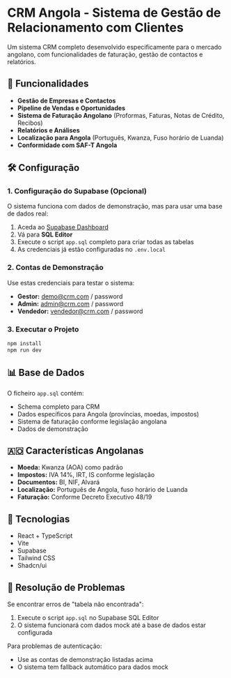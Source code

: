 # CRM Angola - Sistema de Gestão de Relacionamento com Clientes

Um sistema CRM completo desenvolvido especificamente para o mercado angolano, com funcionalidades de faturação, gestão de contactos e relatórios.

## 🚀 Funcionalidades

- **Gestão de Empresas e Contactos**
- **Pipeline de Vendas e Oportunidades**
- **Sistema de Faturação Angolano** (Proformas, Faturas, Notas de Crédito, Recibos)
- **Relatórios e Análises**
- **Localização para Angola** (Português, Kwanza, Fuso horário de Luanda)
- **Conformidade com SAF-T Angola**

## 🛠️ Configuração

### 1. Configuração do Supabase (Opcional)

O sistema funciona com dados de demonstração, mas para usar uma base de dados real:

1. Aceda ao [Supabase Dashboard](https://supabase.com/dashboard)
2. Vá para **SQL Editor**
3. Execute o script `app.sql` completo para criar todas as tabelas
4. As credenciais já estão configuradas no `.env.local`

### 2. Contas de Demonstração

Use estas credenciais para testar o sistema:

- **Gestor:** demo@crm.com / password
- **Admin:** admin@crm.com / password
- **Vendedor:** vendedor@crm.com / password

### 3. Executar o Projeto

```bash
npm install
npm run dev
```

## 📊 Base de Dados

O ficheiro `app.sql` contém:
- Schema completo para CRM
- Dados específicos para Angola (províncias, moedas, impostos)
- Sistema de faturação conforme legislação angolana
- Dados de demonstração

## 🇦🇴 Características Angolanas

- **Moeda:** Kwanza (AOA) como padrão
- **Impostos:** IVA 14%, IRT, IS conforme legislação
- **Documentos:** BI, NIF, Alvará
- **Localização:** Português de Angola, fuso horário de Luanda
- **Faturação:** Conforme Decreto Executivo 48/19

## 📱 Tecnologias

- React + TypeScript
- Vite
- Supabase
- Tailwind CSS
- Shadcn/ui

## 🔧 Resolução de Problemas

Se encontrar erros de "tabela não encontrada":
1. Execute o script `app.sql` no Supabase SQL Editor
2. O sistema funcionará com dados mock até a base de dados estar configurada

Para problemas de autenticação:
- Use as contas de demonstração listadas acima
- O sistema tem fallback automático para dados mock